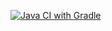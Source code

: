 [![Java CI with Gradle](https://github.com/ilfer/opdrachten_candycrush/actions/workflows/gradle.yml/badge.svg)](https://github.com/ilfer/opdrachten_candycrush/actions/workflows/gradle.yml)
